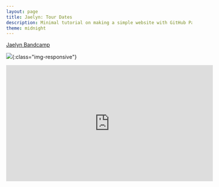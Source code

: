 ```yaml
---
layout: page
title: Jaelyn: Tour Dates
description: Minimal tutorial on making a simple website with GitHub Pages
theme: midnight
---
```


[Jaelyn Bandcamp](https://jaelyn.bandcamp.com/)

![](https://f4.bcbits.com/img/0031466652_10.jpg){:class="img-responsive"}

<iframe width="560" height="315" src="https://www.youtube.com/embed/3-J8DFoZiac" title="YouTube video player" frameborder="0" allow="accelerometer; autoplay; clipboard-write; encrypted-media; gyroscope; picture-in-picture; web-share" allowfullscreen> </ iframe>


- 5/29 Animated Brewing - Coatesville, PA

- 6/2 The Kingsland - Greenpoint Brooklyn, NY

- 6/10 Philly AIDS thrift - info soon - Philadelphia, PA

- 6/22 Kung Fu Necktie - Philadelphia, PA

- July - Tour dates/locations coming soon

- 8/13 Century Bar - Philadelphia, PA
